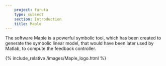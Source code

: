 ```yaml
---
    project: furuta
    type: subsect
    section: Introduction
    title: Maple
---
```



The software Maple is a powerful symbolic tool, which has been created to generate the symbolic linear model, that would have been later used by Matlab, to compute the feedback controller.

{% include_relative /images/Maple_logo.html %}
